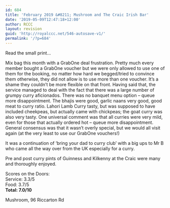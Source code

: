 ```yaml
---
id: 684
title: 'February 2019 &#8211; Mushroom and The Craic Irish Bar'
date: '2019-05-09T12:47:18+12:00'
author: RCCC
layout: revision
guid: 'http://royalccc.net/546-autosave-v1/'
permalink: '/?p=684'
---
```


Read the small print…

Mix bag this month with a GrabOne deal frustration. Pretty much every member bought a GrabOne voucher but we were only allowed to use one of them for the booking, no matter how hard we begged/tried to convince them otherwise, they did not allow is to use more than one voucher. It’s a shame they couldn’t be more flexible on that front. Having said that, the service managed to deal with the fact that there was a large number of grumpy curry aficionados. There was no banquet menu option – queue more disappointment. The bhajis were good, garlic naans very good, good meat to curry ratio. Lahori Lamb Curry tasty, but was supposed to have included cheekpeas, but actually came with chickpeas; the goat curry was also very tasty. One universal comment was that all curries were very mild, even for those that actually ordered hot – queue more disappointment. General consensus was that it wasn’t overly special, but we would all visit again (at the very least to use our GrabOne vouchers!)

It was a continuation of ‘bring your dad to curry club’ with a big ups to Mr B who came all the way over from the UK especially for a curry.

Pre and post curry pints of Guinness and Kilkenny at the Craic were many and thoroughly enjoyed.

Scores on the Doors:  
Service: 3.3/5  
Food: 3.7/5  
**Total: 7.0/10**

Mushroom, 96 Riccarton Rd
